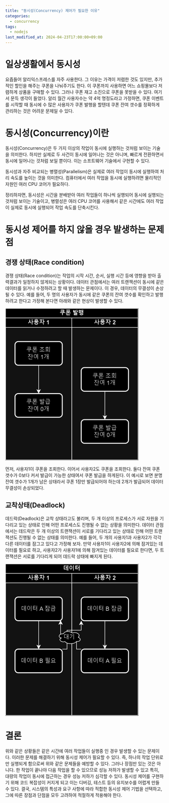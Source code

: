 ```yaml
---
title: "동시성(Concurrency) 제어가 필요한 이유"
categories:
  - concurrency
tags:
  - nodejs
last_modified_at: 2024-04-23T17:00:00+09:00
---
```


# 일상생활에서 동시성

요즘들어 알리익스프레스를 자주 사용한다. 그 이유는 가격이 저렴한 것도 있지만, 추가적인 할인을 해주는 쿠폰을 나눠주기도 한다. 이 쿠폰까지 사용하면 어느 쇼핑몰보다 저렴하게 상품을 구매할 수 있다. 그러나 쿠폰 재고 소진으로 쿠폰을 못받을 수 있다. 여기서 문득 생각이 들었다. 알리 월간 사용자수는 약 4억 명정도라고 가정하면, 쿠폰 이벤트를 시작할 때 동시에 수 많은 사용자가 쿠폰 발행을 할텐데 쿠폰 잔여 갯수를 정확하게 관리하는 것은 어려운 문제일 수 있다.

# 동시성(Concurrency)이란

동시성(Concurrency)은 두 가지 이상의 작업이 동시에 실행하는 것처럼 보이는 기술을 의미한다. 하지만 실제로 두 사건이 동시에 일어나는 것은 아니며, 빠르게 전환하면서 동시에 일어나는 것처럼 보일 뿐이다. 이는 소프트웨어 기술에서 구현할 수 있다.

동시성과 자주 비교되는 병렬성(Parallelism)은 실제로 여러 작업이 동시에 실행하여 처리 속도를 높이는 것을 의미한다. 컴퓨터에서 여러 작업을 동시에 실행하려면 물리적인 자원인 여러 CPU 코어가 필요하다.

정리하자면, 동시성은 시간을 분배받아 여러 작업들이 하나씩 실행되어 동시에 실행되는 것처럼 보이는 기술이고, 병렬성은 여러 CPU 코어를 사용해서 같은 시간에도 여러 작업이 실제로 동시에 실행되어 작업 속도를 단축시킨다.

# 동시성 제어를 하지 않을 경우 발생하는 문제점

## 경쟁 상태(Race condition)

경쟁 상태(Race condition)는 작업의 시작 시간, 순서, 실행 시간 등에 영향을 받아 출력결과가 일정하지 않게되는 상황이다. 데이터 관점에서는 여러 트랜잭션이 동시에 같은 데이터를 읽거나 수정하려고 할 때 발생하는 문제이다. 이 경우, 데이터의 무결성이 손상될 수 있다. 예를 들어, 두 명의 사용자가 동시에 같은 쿠폰의 잔여 갯수를 확인하고 발행하려고 한다고 가정해 본다면 아래와 같은 현상이 발생할 수 있다.

![](/assets/images/posts/2024-04-23-concurrency-controll-1.png)

먼저, 사용자1이 쿠폰을 조회한다. 이어서 사용자2도 쿠폰을 조회한다. 둘다 잔여 쿠폰 갯수가 0보다 커서 발급이 가능한 상태여서 쿠폰 발급을 하게된다. 이 예시로 보면 분명 잔여 갯수가 1개가 남은 상태라서 쿠폰 1장만 발급되어야 하는데 2개가 발급되어 데이터 무결성이 손상되었다.

## 교착상태(Deadlock)

데드락(Deadlock)은 교착 상태라고도 불리며, 두 개 이상의 프로세스가 서로 자원을 기다리고 있는 상태로 인해 어떤 프로세스도 진행될 수 없는 상황을 의미한다. 데이터 관점에서는 데드락은 두 개 이상의 트랜잭션이 서로를 기다리고 있는 상태로 인해 어떤 트랜잭션도 진행될 수 없는 상태를 의미한다. 예를 들어, 두 개의 사용자1과 사용자2가 각각 다른 데이터를 잠그고 있다고 가정해 보자. 만약 사용자1이 사용자2에 의해 잠겨있는 데이터를 필요로 하고, 사용자2가 사용자1에 의해 잠겨있는 데이터를 필요로 한다면, 두 트랜잭션은 서로를 기다리게 되어 데드락 상태에 빠지게 된다.

![](/assets/images/posts/2024-04-23-concurrency-controll-2.png)

# 결론

위와 같은 상황들은 같은 시간에 여러 작업들이 실행중 인 경우 발생할 수 있는 문제이다. 이러한 문제를 해결하기 위해 동시성 제어가 필요할 수 있다. 즉, 하나의 작업 단위로만 실행되게 함으로써 위와 같은 문제들을 예방할 수 있다. 그러나 장점만 있는 것은 아니다. 한 작업이 끝나야 다음 작업을 할 수 있으므로 성능 저하가 발생할 수 있고 특히, 대량의 작업이 동시에 접근하는 경우 성능 저하가 심각할 수 있다. 동시성 제어를 구현하기 위해 코드 복잡성이 커지게 되고 이는 디버깅, 테스트 등의 유지보수를 어렵게 만들 수 있다. 결국, 시스템의 특성과 요구 사항에 따라 적합한 동시성 제어 기법을 선택하고, 그에 따른 장점과 단점을 모두 고려하여 적절하게 적용해야 한다.
